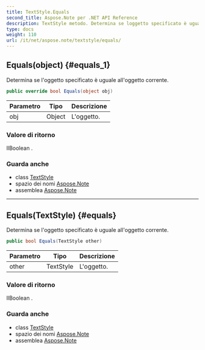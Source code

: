 ```yaml
---
title: TextStyle.Equals
second_title: Aspose.Note per .NET API Reference
description: TextStyle metodo. Determina se loggetto specificato è uguale alloggetto corrente.
type: docs
weight: 110
url: /it/net/aspose.note/textstyle/equals/
---
```

## Equals(object) {#equals_1}

Determina se l'oggetto specificato è uguale all'oggetto corrente.

```csharp
public override bool Equals(object obj)
```

| Parametro | Tipo | Descrizione |
| --- | --- | --- |
| obj | Object | L'oggetto. |

### Valore di ritorno

IlBoolean .

### Guarda anche

* class [TextStyle](../)
* spazio dei nomi [Aspose.Note](../../textstyle/)
* assemblea [Aspose.Note](../../../)

---

## Equals(TextStyle) {#equals}

Determina se l'oggetto specificato è uguale all'oggetto corrente.

```csharp
public bool Equals(TextStyle other)
```

| Parametro | Tipo | Descrizione |
| --- | --- | --- |
| other | TextStyle | L'oggetto. |

### Valore di ritorno

IlBoolean .

### Guarda anche

* class [TextStyle](../)
* spazio dei nomi [Aspose.Note](../../textstyle/)
* assemblea [Aspose.Note](../../../)


